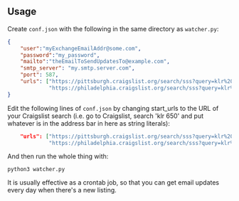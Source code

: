 ## Usage

Create `conf.json` with the following in the same directory as `watcher.py`:

```json
{
    "user":"myExchangeEmailAddr@some.com",
    "password":"my_password",
    "mailto":"theEmailToSendUpdatesTo@example.com",
    "smtp_server": "my.smtp.server.com",
    "port": 587,
    "urls": ["https://pittsburgh.craigslist.org/search/sss?query=klr%20650&sort=rel",
             "https://philadelphia.craigslist.org/search/sss?query=klr%20650&sort=rel"]
}
```

Edit the following lines of `conf.json` by changing start_urls to the URL of your Craigslist search (i.e. go to Craigslist, search 'klr 650' and put whatever is in the address bar in here as string literals):

```json
    "urls": ["https://pittsburgh.craigslist.org/search/sss?query=klr%20650&sort=rel",
             "https://philadelphia.craigslist.org/search/sss?query=klr%20650&sort=rel"]
```

And then run the whole thing with:

`python3 watcher.py`

It is usually effective as a crontab job, so that you can get email updates every day when there's a new listing.
